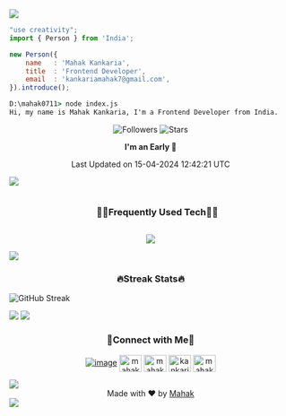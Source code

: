 <!--x axis divider-->
<img src="/assets/images/horizontal-divider-gradient.gif">

<picture> 
<a href="https://media.giphy.com/media/SWoSkN6DxTszqIKEqv/giphy.gif" alt="Developer">

</a>
</picture>

```js
"use creativity";
import { Person } from 'India';

new Person({
    name   : 'Mahak Kankaria',
    title  : 'Frontend Developer',
    email  : 'kankariamahak7@gmail.com',
}).introduce();
```

```cmd
D:\mahak0711> node index.js
Hi, my name is Mahak Kankaria, I'm a Frontend Developer from India.
```

<div align="center">
    
![Followers](https://img.shields.io/github/followers/mahak0711?label=Followers) 
![Stars](https://img.shields.io/github/stars/mahak0711?label=Stars)

<!--START_SECTION:waka-->
**I'm an Early 🐤** 



 Last Updated on 15-04-2024 12:42:21 UTC
<!--END_SECTION:waka-->
  
</div>

<!--x axis divider-->
<img src="/assets/images/horizontal-divider-gradient.gif">

<!--h1 without bottom border-->
<div id="user-content-toc">
  <ul align="center">
    <summary><h3 style="display: inline-block">🧑‍💻Frequently Used Tech🧑‍💻</h3></summary>
  </ul>
</div>
<!--tech stack icons-->
<p align="center">
<a href="https://skillicons.dev">
<img src="https://skillicons.dev/icons?i=js,tailwindcss,react,postgresql,nodejs,express,mysql,git,figma,vite,typescript,nextjs,prisma,firebase,html,css,c,cpp,androidstudio,docker&perline=6" />
</a>
</p>

<!--x axis divider-->
<img src="/assets/images/horizontal-divider-gradient.gif">

<h3 align="center">🔥Streak Stats🔥</h3>

<!-- custom streak stats: https://git.io/streak-stats -->
![GitHub Streak](https://github-readme-streak-stats.herokuapp.com?user=mahak0711)
<!--x axis divider-->
<img src="/assets/images/horizontal-divider-gradient.gif">

<!--<h3 align="center">⭐My Favorite Repo⭐</h3>

<div>
  <p align="center">
	<a href="https://github.com/mahak0711/Ctrl-Alt-Del">
      		<img src="https://github-readme-stats.vercel.app/api/pin/?username=Deri-Kurniawan&repo=windows-11-os&theme=transparent" alt="GitHub Stats" />
    	</a>
	    <a href="https://github.com/mahak0711/flexstart-main">
      		<img src="https://github-readme-stats.vercel.app/api/pin/?username=Deri-Kurniawan&repo=3d-portfolio&theme=transparent" alt="GitHub Stats" />
    	</a>
    
</div>

<!--x axis divider-->
<img src="/assets/images/horizontal-divider-gradient.gif">

<!-- Connect with me -->
<h3 align="center">🤝Connect with Me🤝</h3>
<div align="center">

[![image](https://img.shields.io/badge/LinkedIn-0077B5?style=for-the-badge&logo=linkedin&logoColor=white)](https://www.linkedin.com/in/mahak-kankaria-9252a324a/)
<a href="https://twitter.com/mahakkk07" target="blank"><img align="center" src="https://raw.githubusercontent.com/rahuldkjain/github-profile-readme-generator/master/src/images/icons/Social/twitter.svg" alt="mahakkk07" height="30" width="40" /></a>
<a href="https://linkedin.com/in/mahak-kankaria" target="blank"><img align="center" src="https://raw.githubusercontent.com/rahuldkjain/github-profile-readme-generator/master/src/images/icons/Social/linked-in-alt.svg" alt="mahak-kankaria" height="30" width="40" /></a>
<a href="https://www.hackerrank.com/kankariamahak7" target="blank"><img align="center" src="https://raw.githubusercontent.com/rahuldkjain/github-profile-readme-generator/master/src/images/icons/Social/hackerrank.svg" alt="kankariamahak7" height="30" width="40" /></a>
<a href="https://www.leetcode.com/mahak0711" target="blank"><img align="center" src="https://raw.githubusercontent.com/rahuldkjain/github-profile-readme-generator/master/src/images/icons/Social/leet-code.svg" alt="mahak0711" height="30" width="40" /></a>
</p>
  
</div>


<!--x axis divider-->
<img src="/assets/images/horizontal-divider-gradient.gif">

<div align="center">
    Made with ❤️ by <a href="https://github.com/mahak0711" target="_blank">Mahak</a>
</div>

<!--x axis divider-->
<img src="/assets/images/horizontal-divider-gradient.gif">
